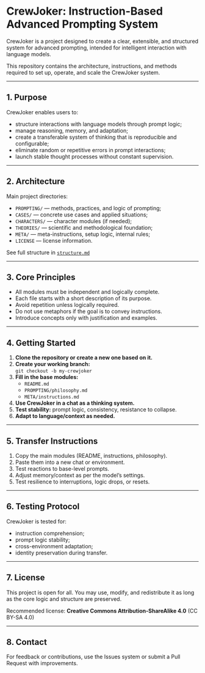
# CrewJoker: Instruction-Based Advanced Prompting System

CrewJoker is a project designed to create a clear, extensible, and structured system for advanced prompting, intended for intelligent interaction with language models.

This repository contains the architecture, instructions, and methods required to set up, operate, and scale the CrewJoker system.

---

## 1. Purpose

CrewJoker enables users to:

- structure interactions with language models through prompt logic;
- manage reasoning, memory, and adaptation;
- create a transferable system of thinking that is reproducible and configurable;
- eliminate random or repetitive errors in prompt interactions;
- launch stable thought processes without constant supervision.

---

## 2. Architecture

Main project directories:

- `PROMPTING/` — methods, practices, and logic of prompting;
- `CASES/` — concrete use cases and applied situations;
- `CHARACTERS/` — character modules (if needed);
- `THEORIES/` — scientific and methodological foundation;
- `META/` — meta-instructions, setup logic, internal rules;
- `LICENSE` — license information.

See full structure in [`structure.md`](structure.md)

---

## 3. Core Principles

- All modules must be independent and logically complete.
- Each file starts with a short description of its purpose.
- Avoid repetition unless logically required.
- Do not use metaphors if the goal is to convey instructions.
- Introduce concepts only with justification and examples.

---

## 4. Getting Started

1. **Clone the repository or create a new one based on it.**
2. **Create your working branch:**  
   `git checkout -b my-crewjoker`
3. **Fill in the base modules:**
   - `README.md`
   - `PROMPTING/philosophy.md`
   - `META/instructions.md`
4. **Use CrewJoker in a chat as a thinking system.**
5. **Test stability:** prompt logic, consistency, resistance to collapse.
6. **Adapt to language/context as needed.**

---

## 5. Transfer Instructions

1. Copy the main modules (README, instructions, philosophy).
2. Paste them into a new chat or environment.
3. Test reactions to base-level prompts.
4. Adjust memory/context as per the model’s settings.
5. Test resilience to interruptions, logic drops, or resets.

---

## 6. Testing Protocol

CrewJoker is tested for:

- instruction comprehension;
- prompt logic stability;
- cross-environment adaptation;
- identity preservation during transfer.

---

## 7. License

This project is open for all. You may use, modify, and redistribute it as long as the core logic and structure are preserved.

Recommended license: **Creative Commons Attribution-ShareAlike 4.0** (CC BY-SA 4.0)

---

## 8. Contact

For feedback or contributions, use the Issues system or submit a Pull Request with improvements.

